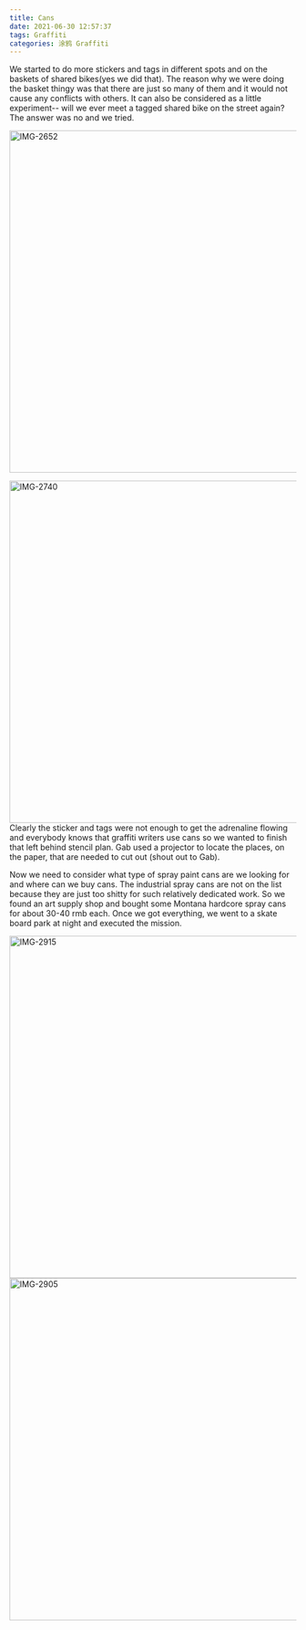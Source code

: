 ```yaml
---
title: Cans
date: 2021-06-30 12:57:37
tags: Graffiti
categories: 涂鸦 Graffiti
---
```

We started to do more stickers and tags in different spots and on the baskets of shared bikes(yes we did that). The reason why we were doing the basket thingy was that there are just so many of them and it would not cause any conflicts with others. It can also be considered as a little experiment-- will we ever meet a tagged shared bike on the street again? The answer was no and we tried.
<!-- 我们开始在各个地方写签名和贴贴纸，包括共享单车的篮子里（没错）。我们之所以要去签那些篮子是因为共享单车确实多并且你不会因此和其他人产生任何冲突。这也可以是一个小实验-- 我们会不会遇到一辆签过的车？答案是不会但我们试过了。 -->
<a href="https://ibb.co/zF0df89"><img src="https://i.ibb.co/jz1t4V0/IMG-2652.jpg" alt="IMG-2652" border="0" width="600"></a>
<!-- more -->
<a href="https://ibb.co/gScBkC4"><img src="https://i.ibb.co/X7GvcTY/IMG-2740.jpg" alt="IMG-2740" border="0" width="600"></a> 
Clearly the sticker and tags were not enough to get the adrenaline flowing and everybody knows that graffiti writers use cans so we wanted to finish that left behind stencil plan. Gab used a projector to locate the places, on the paper, that are needed to cut out (shout out to Gab).
<!-- 显然贴纸和签名并不能再让我们肾上腺素飙升了，我们自然而然的想用喷漆罐去做“真正”的涂鸦，所以我们想把去年没做成的模具涂鸦做完。Gab用投影仪来确定一张纸上需要被切掉的部分然后制作出了一张金鱼模具(shout out to Gab)。 -->
Now we need to consider what type of spray paint cans are we looking for and where can we buy cans. The industrial spray cans are not on the list because they are just too shitty for such relatively dedicated work. So we found an art supply shop and bought some Montana hardcore spray cans for about 30-40 rmb each. Once we got everything, we went to a skate board park at night and executed the mission.
<!-- 之后我们需要考虑买哪种喷漆和在哪里买喷漆。工业漆根本不在考量范围内因为它真的很垃圾，所以我们去画材店买了三四十元一瓶的Montana hardcore喷漆。晚上我们去了一个滑板场然后把金鱼喷了。 -->
<a href="https://ibb.co/TttpwYt"><img src="https://i.ibb.co/jDDB8bD/IMG-2915.jpg" alt="IMG-2915" border="0" width="600"></a>
<a href="https://ibb.co/JQptgkh"><img src="https://i.ibb.co/fvNFL0c/IMG-2905.jpg" alt="IMG-2905" border="0" width="600"></a>
